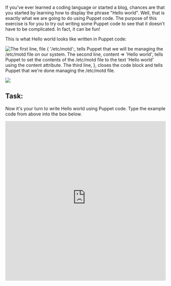 If you've ever learned a coding language or started a blog, chances are that you started by learning how to display the phrase "Hello world". Well, that is exactly what we are going to do using Puppet code. The purpose of this exercise is for you to try out writing some Puppet code to see that it doesn't have to be complicated. In fact, it can be fun!

This is what Hello world looks like written in Puppet code:

![The first line, file { '/etc/motd':, tells Puppet that we will be managing the /etc/motd file on our system. The second line, content => 'Hello world', tells Puppet to set the contents of the /etc/motd file to the text 'Hello world' using the content attribute. The third line, }, closes the code block and tells Puppet that we're done managing the /etc/motd file.](https://learn.puppet.com/static/images/courses/syntax/329-puppet-code-explained.png)

<img src="https://learn.puppet.com/static/images/courses/syntax/329-puppet-code-explained.png">

## Task:

Now it's your turn to write Hello world using Puppet code. Type the example code from above into the box below.

<iframe src="https://magicbox.classroom.puppet.com/syntax/hello_world" width="100%" height="500px" frameborder="0"></iframe>
